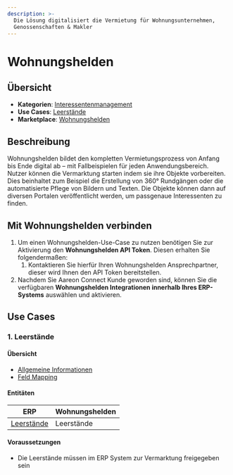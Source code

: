 ```yaml
---
description: >-
  Die Lösung digitalisiert die Vermietung für Wohnungsunternehmen,
  Genossenschaften & Makler
---
```


# Wohnungshelden

## Übersicht

* **Kategorien**: [Interessentenmanagement](../kategorien/interessentenmanagement.md)
* **Use Cases**: [Leerstände](../use-cases/leerstaende.md)
* **Marketplace**: [Wohnungshelden](https://marketplace.aareon.com/de/listings/wohnungshelden)

## Beschreibung

Wohnungshelden bildet den kompletten Vermietungsprozess von Anfang bis Ende digital ab – mit Fallbeispielen für jeden Anwendungsbereich. Nutzer können die Vermarktung starten indem sie ihre Objekte vorbereiten. Dies beinhaltet zum Beispiel die Erstellung von 360° Rundgängen oder die automatisierte Pflege von Bildern und Texten. Die Objekte können dann auf diversen Portalen veröffentlicht werden, um passgenaue Interessenten zu finden.

## Mit Wohnungshelden verbinden

1. Um einen Wohnungshelden-Use-Case zu nutzen benötigen Sie zur Aktivierung den **Wohnungshelden API Token**. Diesen erhalten Sie folgendermaßen:
   1. Kontaktieren Sie hierfür Ihren Wohnungshelden Ansprechpartner, dieser wird Ihnen den API Token bereitstellen.
2. Nachdem Sie Aareon Connect Kunde geworden sind, können Sie die verfügbaren **Wohnungshelden Integrationen innerhalb Ihres ERP-Systems** auswählen und aktivieren.

## Use Cases

### 1. Leerstände

#### Übersicht

* [Allgemeine Informationen](../use-cases/leerstaende.md)
* [Feld Mapping](https://docs.google.com/spreadsheets/d/1b5iCRsnGxBGTXNzHzaNm0SlfRoIpbRofghzS-7HwbVc/edit#gid=1213044489\&fvid=23969279)

#### Entitäten

| ERP                                        | Wohnungshelden |
| ------------------------------------------ | -------------- |
| [Leerstände](../entitaeten/leerstaende.md) | Leerstände     |

#### Voraussetzungen

* Die Leerstände müssen im ERP System zur Vermarktung freigegeben sein
